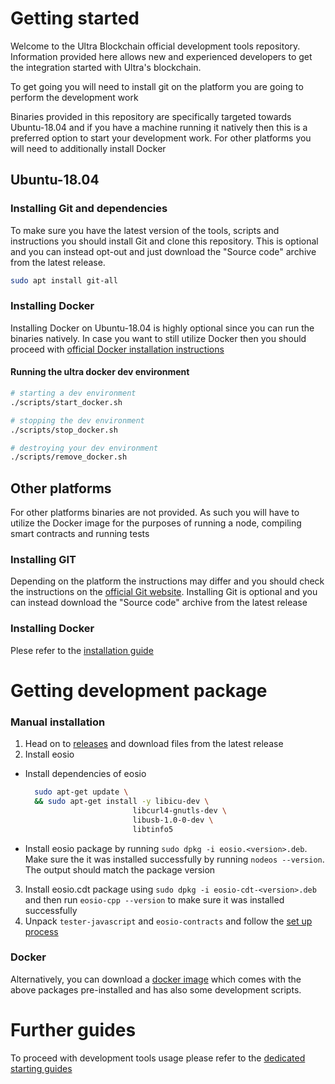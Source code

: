 # Getting started

Welcome to the Ultra Blockchain official development tools repository. Information provided here allows new and experienced developers to get the integration started with Ultra's blockchain.

To get going you will need to install git on the platform you are going to perform the development work

Binaries provided in this repository are specifically targeted towards Ubuntu-18.04 and if you have a machine running it natively then this is a preferred option to start your development work. For other platforms you will need to additionally install Docker

## Ubuntu-18.04

### Installing Git and dependencies

To make sure you have the latest version of the tools, scripts and instructions you should install Git and clone this repository. This is optional and you can instead opt-out and just download the "Source code" archive from the latest release.

```sh
sudo apt install git-all
```

### Installing Docker

Installing Docker on Ubuntu-18.04 is highly optional since you can run the binaries natively. In case you want to still utilize Docker then you should proceed with [official Docker installation instructions](https://docs.docker.com/engine/install/ubuntu/)

#### Running the ultra docker dev environment
```sh
# starting a dev environment
./scripts/start_docker.sh

# stopping the dev environment
./scripts/stop_docker.sh

# destroying your dev environment
./scripts/remove_docker.sh
```

## Other platforms

For other platforms binaries are not provided. As such you will have to utilize the Docker image for the purposes of running a node, compiling smart contracts and running tests

### Installing GIT

Depending on the platform the instructions may differ and you should check the instructions on the [official Git website](https://git-scm.com/downloads). Installing Git is optional and you can instead download the "Source code" archive from the latest release

### Installing Docker

Plese refer to the [installation guide](https://docs.docker.com/engine/install/)

# Getting development package

### Manual installation
1. Head on to [releases](https://github.com/ultraio/blockchain-development-tools/releases) and download files from the latest release
2. Install eosio

* Install dependencies of eosio
  ```sh
    sudo apt-get update \
    && sudo apt-get install -y libicu-dev \
                          libcurl4-gnutls-dev \
                          libusb-1.0-0-dev \
                          libtinfo5
  ```
* Install eosio package by running `sudo dpkg -i eosio.<version>.deb`. Make sure the it was installed successfully by running `nodeos --version`. The output should match the package version

3. Install eosio.cdt package using `sudo dpkg -i eosio-cdt-<version>.deb` and then run `eosio-cpp --version` to make sure it was installed successfully
4. Unpack `tester-javascript` and `eosio-contracts` and follow the [set up process](guides/16_writing-tests-for-smart-contract.md)

### Docker
Alternatively, you can download a [docker image](https://eu.gcr.io/acoustic-arch-243714/blockchain-development-tools) which comes with the above packages pre-installed and has also some development scripts.

# Further guides

To proceed with development tools usage please refer to the [dedicated starting guides](guides)